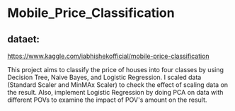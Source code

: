 # Mobile_Price_Classification

## dataet:
https://www.kaggle.com/iabhishekofficial/mobile-price-classification

This project aims to classify the price of houses into four classes by using Decision Tree, Naive Bayes, and Logistic Regression. I scaled data (Standard Scaler and MinMAx Scaler) to check the effect of scaling data on the result. Also, implement Logistic Regression by doing PCA on data with different POVs to examine the impact of POV's amount on the result.
